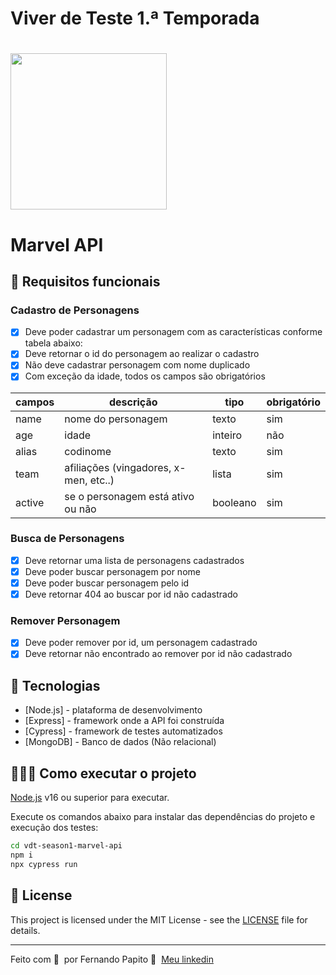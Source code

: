 

# Viver de Teste 1.ª Temporada

<h1 align="left">
    <img src=".github/logo-stiker.svg" width="250px">
</h1>


# Marvel API

## 🔖 Requisitos funcionais

### Cadastro de Personagens

- [X] Deve poder cadastrar um personagem com as características conforme tabela abaixo:
- [X] Deve retornar o id do personagem ao realizar o cadastro
- [X] Não deve cadastrar personagem com nome duplicado
- [X] Com exceção da idade, todos os campos são obrigatórios

| campos | descrição                             | tipo     | obrigatório |
| ------ | ------------------------------------- | -------- | ----------- |
| name   | nome do personagem                    | texto    | sim         |
| age    | idade                                 | inteiro  | não         |
| alias  | codinome                              | texto    | sim         |
| team   | afiliações (vingadores, x-men, etc..) | lista    | sim         |
| active | se o personagem está ativo ou não     | booleano | sim         |

### Busca de Personagens

- [X] Deve retornar uma lista de personagens cadastrados
- [X] Deve poder buscar personagem por nome
- [X] Deve poder buscar personagem pelo id
- [X] Deve retornar 404 ao buscar por id não cadastrado

### Remover Personagem

- [X] Deve poder remover por id, um personagem cadastrado
- [X] Deve retornar não encontrado ao remover por id não cadastrado

## 🚀 Tecnologias

- [Node.js] - plataforma de desenvolvimento
- [Express] - framework onde a API foi construída
- [Cypress] - framework de testes automatizados
- [MongoDB] - Banco de dados (Não relacional)

## 👨🏻‍💻 Como executar o projeto

[Node.js](https://nodejs.org/) v16 ou superior para executar.

Execute os comandos abaixo para instalar das dependências do projeto e execução dos testes:

```sh
cd vdt-season1-marvel-api
npm i
npx cypress run
```

## 📝 License

This project is licensed under the MIT License - see the [LICENSE](LICENSE) file for details.

---

Feito com 💜 &nbsp;por Fernando Papito 👋 &nbsp;[Meu linkedin](https://www.linkedin.com/in/papitoio/)
